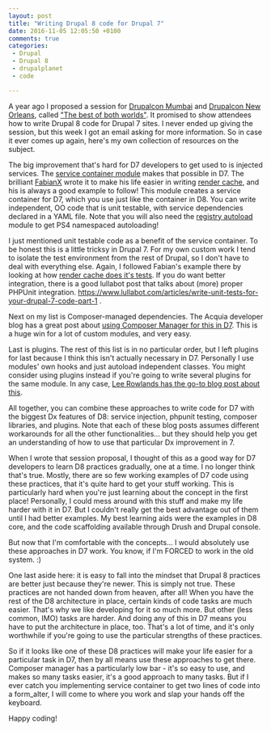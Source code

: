 ```yaml
---
layout: post
title: "Writing Drupal 8 code for Drupal 7"
date: 2016-11-05 12:05:50 +0100
comments: true
categories: 
 - Drupal
 - Drupal 8
 - drupalplanet
 - code

---
```


A year ago I proposed a session for [Drupalcon Mumbai](https://events.drupal.org/asia2016) and [Drupalcon New Orleans](https://events.drupal.org/neworleans2016), called ["The best of both worlds"](https://events.drupal.org/neworleans2016/sessions/best-both-worlds-writing-drupal-8-code-drupal-7-sites). It promised to show attendees how to write Drupal 8 code for Drupal 7 sites. I never ended up giving the session, but this week I got an email asking for more information. So in case it ever comes up again, here's my own collection of resources on the subject.

The big improvement that's hard for D7 developers to get used to is injected services. The [service container module](https://www.drupal.org/project/service_container) makes that possible in D7. The brilliant [FabianX](https://www.drupal.org/u/fabianx) wrote it to make his life easier in writing [render cache](https://www.drupal.org/project/render_cache), and his is always a good example to follow! This module creates a service container for D7, which you use just like the container in D8. You can write independent, OO code that is unit testable, with service dependencies declared in a YAML file. Note that you will also need the [registry autoload](https://www.drupal.org/project/registry_autoload) module to get PS4 namespaced autoloading!

I just mentioned unit testable code as a benefit of the service container. To be honest this is a little tricksy in Drupal 7. For my own custom work I tend to isolate the test environment from the rest of Drupal, so I don't have to deal with everything else. Again, I followed Fabian's example there by looking at how [render cache does it's tests](http://cgit.drupalcode.org/render_cache/tree/tests?h=7.x-2.x). If you do want better integration, there is a good lullabot post that talks about (more) proper PHPUnit integration. https://www.lullabot.com/articles/write-unit-tests-for-your-drupal-7-code-part-1 .

Next on my list is Composer-managed dependencies. The Acquia developer blog has a great post about [using Composer Manager for this in D7](https://dev.acquia.com/blog/using-composer-manager-get-island-now). This is a huge win for a lot of custom modules, and very easy. 

Last is plugins. The rest of this list is in no particular order, but I left plugins for last because I think this isn't actually necessary in D7. Personally I use modules' own hooks and just autoload independent classes. You might consider using plugins instead if you're going to write several plugins for the same module. In any case, [Lee Rowlands has the go-to blog post about this](https://www.previousnext.com.au/blog/drupal-8-now-object-oriented-plugins-drupal-7). 

All together, you can combine these approaches to write code for D7 with the biggest Dx features of D8: service injection, phpunit testing, composer libraries, and plugins. Note that each of these blog posts assumes different workarounds for all the other functionalities... but they should help you get an understanding of how to use that particular Dx improvement in 7.

When I wrote that session proposal, I thought of this as a good way for D7 developers to learn D8 practices gradually, one at a time. I no longer think that's true. Mostly, there are so few working examples of D7 code using these practices, that it's quite hard to get your stuff working. This is particularly hard when you're just learning about the concept in the first place! Personally, I could mess around with this stuff and make my life harder with it in D7. But I couldn't really get the best advantage out of them until I had better examples. My best learning aids were the examples in D8 core, and the code scaffolding available through Drush and Drupal console. 

But now that I'm comfortable with the concepts... I would absolutely use these approaches in D7 work. You know, if I'm FORCED to work in the old system. :) 

One last aside here: it is easy to fall into the mindset that Drupal 8 practices are better just because they're newer. This is simply not true. These practices are not handed down from heaven, after all! When you have the rest of the D8 architecture in place, certain kinds of code tasks are much easier. That's why we like developing for it so much more. But other (less common, IMO) tasks are harder. And doing any of this in D7 means you have to put the architecture in place, too. That's a lot of time, and it's only worthwhile if you're going to use the particular strengths of these practices.

So if it looks like one of these D8 practices will make your life easier for a particular task in D7, then by all means use these approaches to get there. Composer manager has a particularly low bar - it's so easy to use, and makes so many tasks easier, it's a good approach to many tasks. But if I ever catch you implementing service container to get two lines of code into a form_alter, I will come to where you work and slap your hands off the keyboard. 

Happy coding!
